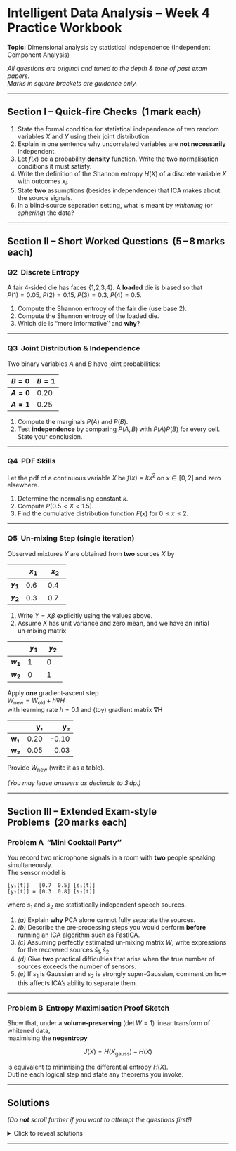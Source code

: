 
# Intelligent Data Analysis – Week&nbsp;4 Practice Workbook  
**Topic:** Dimensional analysis by statistical independence (Independent Component Analysis)  

*All questions are original and tuned to the depth & tone of past exam papers.  
Marks in square brackets are guidance only.*

---

## Section I – Quick‑fire Checks  (1 mark each)

1. State the formal condition for statistical independence of two random variables $X$ and $Y$ using their joint distribution.
2. Explain in one sentence why uncorrelated variables are **not necessarily** independent.
3. Let $f(x)$ be a probability **density** function. Write the two normalisation conditions it must satisfy.
4. Write the definition of the Shannon entropy $H(X)$ of a discrete variable $X$ with outcomes $x_i$.
5. State **two** assumptions (besides independence) that ICA makes about the source signals.
6. In a blind‑source separation setting, what is meant by *whitening* (or *sphering*) the data?

---

## Section II – Short Worked Questions  (5 – 8 marks each)

### Q2  Discrete Entropy  
A fair 4‑sided die has faces {1,2,3,4}. A **loaded** die is biased so that  
$P(1)=0.05$, $P(2)=0.15$, $P(3)=0.3$, $P(4)=0.5$.  

1. Compute the Shannon entropy of the fair die (use base 2).  
2. Compute the Shannon entropy of the loaded die.  
3. Which die is “more informative’’ and **why**?

---

### Q3  Joint Distribution & Independence  
Two binary variables $A$ and $B$ have joint probabilities:

| $B=0$ | $B=1$ |
|-------|-------|
| **$A=0$** | 0.20 | 0.30 |
| **$A=1$** | 0.25 | 0.25 |

1. Compute the marginals $P(A)$ and $P(B)$.  
2. Test **independence** by comparing $P(A,B)$ with $P(A)P(B)$ for every cell. State your conclusion.

---

### Q4  PDF Skills  
Let the pdf of a continuous variable $X$ be $f(x)=k x^2$ on $x\in[0,2]$ and zero elsewhere.

1. Determine the normalising constant $k$.  
2. Compute $P(0.5<X<1.5)$.  
3. Find the cumulative distribution function $F(x)$ for $0\le x\le2$.

---

### Q5  Un‑mixing Step (single iteration)  
Observed mixtures $Y$ are obtained from **two** sources $X$ by  

|   | $x_1$ | $x_2$ |
|---|-------|-------|
| **$y_1$** | 0.6   | 0.4   |
| **$y_2$** | 0.3   | 0.7   |

1. Write $Y=X\beta$ explicitly using the values above.  
2. Assume $X$ has unit variance and zero mean, and we have an initial un‑mixing matrix  

|   | $y_1$ | $y_2$ |
|---|-------|-------|
| **$w_1$** | 1     | 0     |
| **$w_2$** | 0     | 1     |

   Apply **one** gradient‑ascent step  
   $W_{\text{new}} = W_{\text{old}} + h \nabla H$  
   with learning rate $h=0.1$ and (toy) gradient matrix **∇H**

   |        | **y₁** | **y₂** |
   |--------|-------:|-------:|
   | **w₁** | 0.20   | −0.10  |
   | **w₂** | 0.05   | 0.03   |
   
   Provide $W_{\text{new}}$ (write it as a table).

*(You may leave answers as decimals to 3 dp.)*

---

## Section III – Extended Exam‑style Problems  (20 marks each)

### Problem A  “Mini Cocktail Party’’  
You record two microphone signals in a room with **two** people speaking simultaneously.  
The sensor model is  

```text
[y₁(t)]   [0.7  0.5] [s₁(t)]
[y₂(t)] = [0.3  0.8] [s₂(t)]
```

where $s_1$ and $s_2$ are statistically independent speech sources.

1. *(a)* Explain **why** PCA alone cannot fully separate the sources.  
2. *(b)* Describe the pre‑processing steps you would perform **before** running an ICA algorithm such as FastICA.  
3. *(c)* Assuming perfectly estimated un‑mixing matrix $W$, write expressions for the recovered sources $\hat s_1,\hat s_2$.  
4. *(d)* Give **two** practical difficulties that arise when the true number of sources exceeds the number of sensors.  
5. *(e)* If $s_1$ is Gaussian and $s_2$ is strongly super‑Gaussian, comment on how this affects ICA’s ability to separate them.

---

### Problem B  Entropy Maximisation Proof Sketch  
Show that, under a **volume‑preserving** (det $W=1$) linear transform of whitened data,  
maximising the **negentropy**

$$J(X)=H(X_{\text{gauss}})-H(X)$$  

is equivalent to minimising the differential entropy $H(X)$.  
Outline each logical step and state any theorems you invoke.

---

## **Solutions**

*(Do **not** scroll further if you want to attempt the questions first!)*

<details>
<summary>Click to reveal solutions</summary>

### Section I Solutions

1. $X$ and $Y$ are independent if and only if $P(X=x,Y=y)=P(X=x)\,P(Y=y)$ for all $(x,y)$.  
2. Independence ⇒ zero covariance, but the converse fails when variables have a nonlinear relation (e.g. $Y=X^2$ with zero‑mean $X$).  
3. (i) $f(x)\ge0$ ∀$x$; (ii) $\int_{-\infty}^{\infty} f(x)\,dx =1$.  
4. $H(X)=-\sum_i P(x_i)\log_2 P(x_i)$.  
5. Sources have **non‑Gaussian** distributions and zero mean (data are centred); also the mixing is **linear & stationary**.  
6. Whitening rescales/rotates the centered data so that $\text{cov}(Y)=I$, i.e. unit variance and uncorrelated dimensions.

---

### Section II Solutions

#### Q2  
1. Fair die: $H=-4\times\frac14\log_2\frac14 =2$ bits.  
2. Loaded:
       
```text
H = −(0.05·log₂ 0.05 + 0.15·log₂ 0.15
      + 0.30·log₂ 0.30 + 0.50·log₂ 0.50)
  = 1.685 bits   (3 dp)
```
       
3. The fair die has higher entropy ⇒ each outcome is less predictable ⇒ it conveys more information.

---

#### Q3  
Marginals: $P(A=0)=0.5$, $P(A=1)=0.5$; $P(B=0)=0.45$, $P(B=1)=0.55$.  
Test a single cell, say $(A=0,B=0)$:  
$P(A)P(B)=0.5\times0.45=0.225\ne0.20$ ⇒ independence fails.  
Since at least one cell violates the factorisation, $A$ and $B$ are **not** independent.

---

#### Q4  
1. $\int_0^2 kx^2dx =1 \;\Rightarrow\; k\frac{x^3}{3}\Big|_0^2=1 \Rightarrow k=\frac{3}{8}. $  
2. $P(0.5<X<1.5)=\frac38\int_{0.5}^{1.5}x^2dx=\frac38\bigl[\tfrac{x^3}{3}\bigr]_{0.5}^{1.5}=0.3125$.  
3. For $0\le x\le2$, $F(x)=\int_0^{x}\frac38 t^2dt=\frac38\frac{x^3}{3}=\frac{x^3}{8}$.

---

#### Q5  
2. Gradient step:  

|   | $y_1$ | $y_2$ |
|---|-------|-------|
| **$w_1$ (new)** | $1+0.1\times0.2=1.020$ | $0+0.1\times(-0.1)=-0.010$ |
| **$w_2$ (new)** | $0+0.1\times0.05=0.005$ | $1+0.1\times0.03=1.003$ |

---

### Section III Solutions (Outline)

#### Problem A  
(a) PCA enforces **orthogonality**; independence is a stronger, nonlinear criterion, so PCA can at best decorrelate but not fully demix sources that are still dependent in higher‑order statistics.  
(b) Steps: centre the data; whiten (eigen‑ or SVD‑based); optionally reduce dimensionality; initialise $W$.  
(c) $\hat s=W y$ with **W = β⁻¹**

|        | **y₁** | **y₂** |
|--------|-------:|-------:|
| **s₁** | 1.333  | −0.833 |
| **s₂** | −0.500 | 1.167  |

, etc.  
(d) More sources than sensors → mixing matrix non‑square: not invertible; need sparse or temporal structure to separate; under‑determined ICA.  
(e) Super‑Gaussian signals usually dominate the contrast functions (e.g. kurtosis); the Gaussian source may be poorly separated because its negentropy is zero.

---

#### Problem B  
- For whitened data $\text{cov}(X)=I$.  
- det $W=1$ preserves volume ⇒ no Jacobian term in entropy change.  
- $J=H_{\text{gauss}}-H(X)$ with $H_{\text{gauss}}$ constant; maximising $J$ ⇔ minimising $H(X)$.  
- By maximum‑entropy theorem, Gaussian has highest entropy among equal‑covariance distributions; hence minimising $H$ moves away from Gaussianity, which underlies ICA’s contrast functions.

</details>

---
